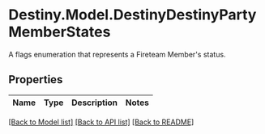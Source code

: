 # Destiny.Model.DestinyDestinyPartyMemberStates
A flags enumeration that represents a Fireteam Member's status.

## Properties

Name | Type | Description | Notes
------------ | ------------- | ------------- | -------------

[[Back to Model list]](../README.md#documentation-for-models) [[Back to API list]](../README.md#documentation-for-api-endpoints) [[Back to README]](../README.md)

